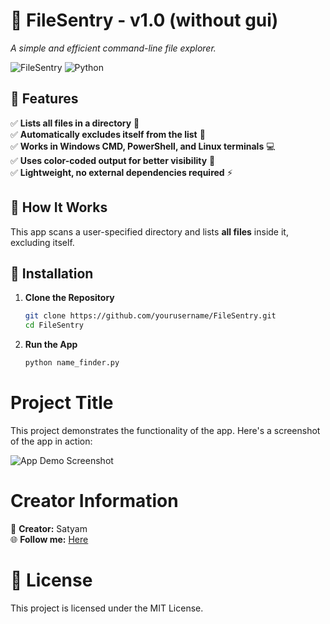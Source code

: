 # 🚀 FileSentry - v1.0 (without gui)
_A simple and efficient command-line file explorer._  

![FileSentry](https://img.shields.io/badge/Version-1.0-blue) ![Python](https://img.shields.io/badge/Python-3.8%2B-brightgreen)  

## 📌 Features  
✅ **Lists all files in a directory** 📂  
✅ **Automatically excludes itself from the list** 🚫  
✅ **Works in Windows CMD, PowerShell, and Linux terminals** 💻  
✅ **Uses color-coded output for better visibility** 🎨  
✅ **Lightweight, no external dependencies required** ⚡  


## 📜 How It Works  
This app scans a user-specified directory and lists **all files** inside it, excluding itself.  


## 🔧 Installation  
1. **Clone the Repository**  
   ```sh
   git clone https://github.com/yourusername/FileSentry.git
   cd FileSentry

2. **Run the App**
    ```sh
   python name_finder.py

# Project Title

This project demonstrates the functionality of the app. Here's a screenshot of the app in action:

![App Demo Screenshot](Demo.png)


# Creator Information

📌 **Creator:** Satyam    
🌐 **Follow me:** [Here](https://tinyurl.com/hero-hu)

# 📝 License
This project is licensed under the MIT License.

